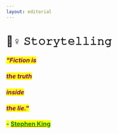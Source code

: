 ```yaml
---
layout: editorial
---
```


# 🦸♀ 𝚂𝚝𝚘𝚛𝚢𝚝𝚎𝚕𝚕𝚒𝚗𝚐

### _<mark style="color:purple;"></mark>_

### _<mark style="color:purple;">"Fiction is</mark>_&#x20;

### _<mark style="color:purple;">the truth</mark>_&#x20;

### _<mark style="color:purple;">inside</mark>_&#x20;

### _<mark style="color:purple;">the lie."</mark>_ &#x20;

### <mark style="color:green;">-</mark> [<mark style="color:green;">Stephen King</mark>](https://twitter.com/StephenKing)

### &#x20;
